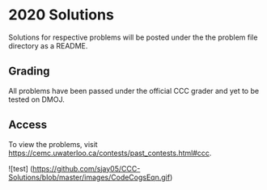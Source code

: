 # 2020 Solutions 

Solutions for respective problems will be posted under the the problem file directory as a README.

## Grading
All problems have been passed under the official CCC grader and yet to be tested on DMOJ. 

## Access
To view the problems, visit https://cemc.uwaterloo.ca/contests/past_contests.html#ccc. 

![test]
(https://github.com/sjay05/CCC-Solutions/blob/master/images/CodeCogsEqn.gif)
